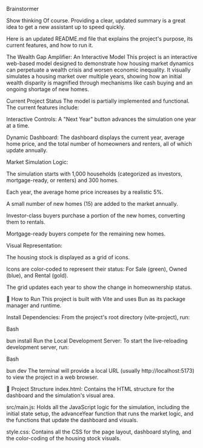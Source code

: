 Brainstormer

Show thinking
Of course. Providing a clear, updated summary is a great idea to get a new assistant up to speed quickly.

Here is an updated README.md file that explains the project's purpose, its current features, and how to run it.

The Wealth Gap Amplifier: An Interactive Model
This project is an interactive web-based model designed to demonstrate how housing market dynamics can perpetuate a wealth crisis and worsen economic inequality. It visually simulates a housing market over multiple years, showing how an initial wealth disparity is magnified through mechanisms like cash buying and an ongoing shortage of new homes.

Current Project Status
The model is partially implemented and functional. The current features include:

Interactive Controls: A "Next Year" button advances the simulation one year at a time.

Dynamic Dashboard: The dashboard displays the current year, average home price, and the total number of homeowners and renters, all of which update annually.

Market Simulation Logic:

The simulation starts with 1,000 households (categorized as investors, mortgage-ready, or renters) and 300 homes.

Each year, the average home price increases by a realistic 5%.

A small number of new homes (15) are added to the market annually.

Investor-class buyers purchase a portion of the new homes, converting them to rentals.

Mortgage-ready buyers compete for the remaining new homes.

Visual Representation:

The housing stock is displayed as a grid of icons.

Icons are color-coded to represent their status: For Sale (green), Owned (blue), and Rental (gold).

The grid updates each year to show the change in homeownership status.

🚀 How to Run
This project is built with Vite and uses Bun as its package manager and runtime.

Install Dependencies:
From the project's root directory (vite-project), run:

Bash

bun install
Run the Local Development Server:
To start the live-reloading development server, run:

Bash

bun dev
The terminal will provide a local URL (usually http://localhost:5173) to view the project in a web browser.

📂 Project Structure
index.html: Contains the HTML structure for the dashboard and the simulation's visual area.

src/main.js: Holds all the JavaScript logic for the simulation, including the initial state setup, the advanceYear function that runs the market logic, and the functions that update the dashboard and visuals.

style.css: Contains all the CSS for the page layout, dashboard styling, and the color-coding of the housing stock visuals.